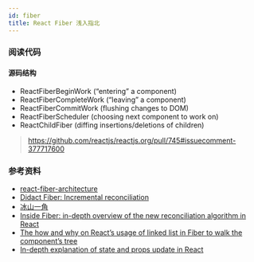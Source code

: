 ```yaml
---
id: fiber
title: React Fiber 浅入指北
---
```


### 阅读代码
#### 源码结构
- ReactFiberBeginWork (“entering” a component)
- ReactFiberCompleteWork (“leaving” a component)
- ReactFiberCommitWork (flushing changes to DOM)
- ReactFiberScheduler (choosing next component to work on)
- ReactChildFiber (diffing insertions/deletions of children)
> https://github.com/reactjs/reactjs.org/pull/745#issuecomment-377717600

<!--truncate-->

### 参考资料
- [react-fiber-architecture](https://github.com/acdlite/react-fiber-architecture)
- [Didact Fiber: Incremental reconciliation](https://engineering.hexacta.com/didact-fiber-incremental-reconciliation-b2fe028dcaec)
- [冰山一角](https://zhuanlan.zhihu.com/jheaven)
- [Inside Fiber: in-depth overview of the new reconciliation algorithm in React](https://medium.com/react-in-depth/inside-fiber-in-depth-overview-of-the-new-reconciliation-algorithm-in-react-e1c04700ef6e)
- [The how and why on React’s usage of linked list in Fiber to walk the component’s tree](https://medium.com/react-in-depth/the-how-and-why-on-reacts-usage-of-linked-list-in-fiber-67f1014d0eb7)
- [In-depth explanation of state and props update in React](https://medium.com/react-in-depth/=in-depth-explanation-of-state-and-props-update-in-react-51ab94563311)